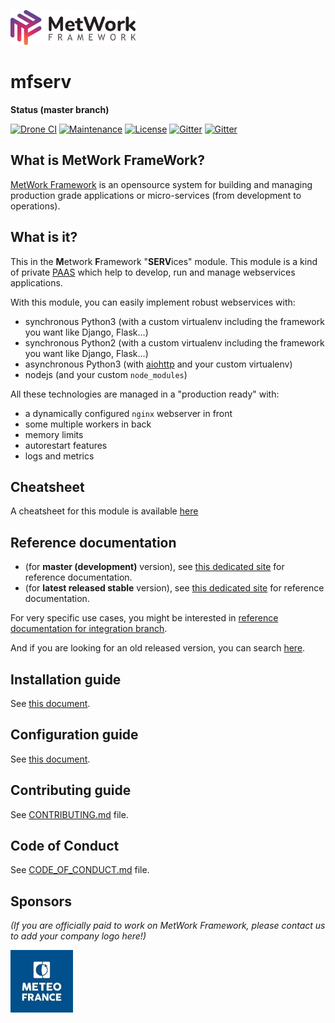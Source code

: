 [![logo](https://raw.githubusercontent.com/metwork-framework/resources/master/logos/metwork-white-logo-small.png)](http://www.metwork-framework.org)
# mfserv

[//]: # (automatically generated from https://github.com/metwork-framework/github_organization_management/blob/master/common_files/README.md)

**Status (master branch)**



[![Drone CI](http://metwork-framework.org:8000/api/badges/metwork-framework/mfserv/status.svg)](http://metwork-framework.org:8000/metwork-framework/mfserv)
[![Maintenance](https://github.com/metwork-framework/resources/blob/master/badges/maintained.svg)]()
[![License](https://github.com/metwork-framework/resources/blob/master/badges/bsd.svg)]()
[![Gitter](https://github.com/metwork-framework/resources/blob/master/badges/community-en.svg)](https://gitter.im/metwork-framework/community-en?utm_source=badge&utm_medium=badge&utm_campaign=pr-badge)
[![Gitter](https://github.com/metwork-framework/resources/blob/master/badges/community-fr.svg)](https://gitter.im/metwork-framework/community-fr?utm_source=badge&utm_medium=badge&utm_campaign=pr-badge)



## What is MetWork FrameWork?

[MetWork Framework](https://metwork-framework.org) is an opensource system
for building and managing production grade applications or micro-services
(from development to operations).


## What is it?

This in the **M**etwork **F**ramework "**SERV**ices" module. This module is a kind of private [PAAS](https://en.wikipedia.org/wiki/Platform_as_a_service) which help to develop, run and manage
webservices applications.

With this module, you can easily implement robust webservices with:

- synchronous Python3 (with a custom virtualenv including the framework you want like Django, Flask...)
- synchronous Python2 (with a custom virtualenv including the framework you want like Django, Flask...)
- asynchronous Python3 (with [aiohttp](https://aiohttp.readthedocs.io/) and your custom virtualenv)
- nodejs (and your custom `node_modules`)

All these technologies are managed in a "production ready" with:

- a dynamically configured `nginx` webserver in front
- some multiple workers in back
- memory limits
- autorestart features
- logs and metrics





## Cheatsheet

A cheatsheet for this module is available [here](https://metwork-framework.org/pub/metwork/continuous_integration/docs/master/mfserv/800-cheatsheet/)



## Reference documentation

- (for **master (development)** version), see [this dedicated site](http://metwork-framework.org/pub/metwork/continuous_integration/docs/master/mfserv/) for reference documentation.
- (for **latest released stable** version), see [this dedicated site](http://metwork-framework.org/pub/metwork/releases/docs/stable/mfserv/) for reference documentation.

For very specific use cases, you might be interested in
[reference documentation for integration branch](http://metwork-framework.org/pub/metwork/continuous_integration/docs/integration/mfserv/).

And if you are looking for an old released version, you can search [here](http://metwork-framework.org/pub/metwork/releases/docs/).




## Installation guide

See [this document](https://metwork-framework.org/pub/metwork/continuous_integration/docs/master/mfserv/100-installation_guide/).


## Configuration guide

See [this document](https://metwork-framework.org/pub/metwork/continuous_integration/docs/master/mfserv/300-configuration_guide/).



## Contributing guide

See [CONTRIBUTING.md](CONTRIBUTING.md) file.



## Code of Conduct

See [CODE_OF_CONDUCT.md](CODE_OF_CONDUCT.md) file.



## Sponsors

*(If you are officially paid to work on MetWork Framework, please contact us to add your company logo here!)*

[![logo](https://raw.githubusercontent.com/metwork-framework/resources/master/sponsors/meteofrance-small.jpeg)](http://www.meteofrance.com)
